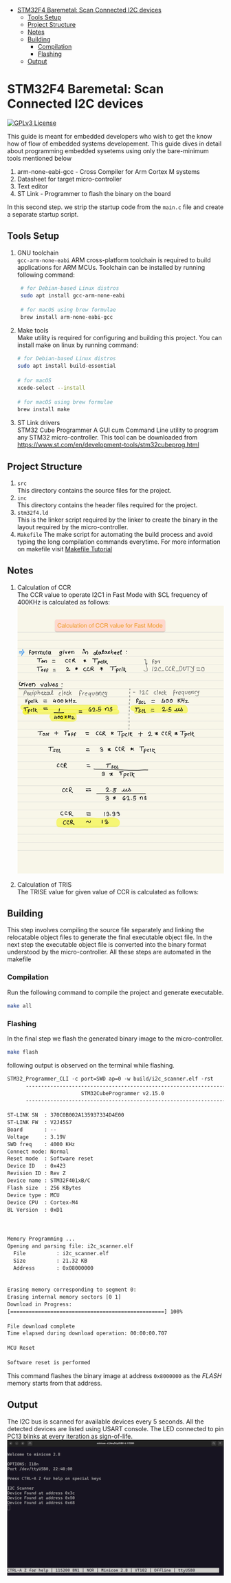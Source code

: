 
<!--toc:start-->
- [STM32F4 Baremetal: Scan Connected I2C devices](#stm32f4-baremetal-scan-connected-i2c-devices)
  - [Tools Setup](#tools-setup)
  - [Project Structure](#project-structure)
  - [Notes](#notes)
  - [Building](#building)
    - [Compilation](#compilation)
    - [Flashing](#flashing)
  - [Output](#output)
<!--toc:end-->

# STM32F4 Baremetal: Scan Connected I2C devices
[![GPLv3 License](https://img.shields.io/badge/License-GPL%20v3-yellow.svg)](https://opensource.org/licenses/)

This guide is meant for embedded developers who wish to get the know how of flow of embedded systems developement. This guide dives in detail about programming embedded sysetems using only the bare-minimum tools mentioned below

1. arm-none-eabi-gcc - Cross Compiler for Arm Cortex M systems
2. Datasheet for target micro-controller
3. Text editor
4. ST Link - Programmer to flash the binary on the board

In this second step. we strip the startup code from the `main.c` file and create a separate startup script.

## Tools Setup

1. GNU toolchain\
    `gcc-arm-none-eabi` ARM cross-platform toolchain is required to build applications for ARM MCUs.
    Toolchain can be installed by running following command:

   ```bash
    # for Debian-based Linux distros
    sudo apt install gcc-arm-none-eabi

    # for macOS using brew formulae
    brew install arm-none-eabi-gcc
   ```

2. Make tools \
    Make utility is required for configuring and building this project. You can install make on linux by running command:

    ```bash
    # for Debian-based Linux distros
    sudo apt install build-essential

    # for macOS 
    xcode-select --install

    # for macOS using brew formulae
    brew install make
    ```

2. ST Link drivers\
    STM32 Cube Programmer A GUI cum Command Line utility to program any STM32 micro-controller.
    This tool can be downloaded from https://www.st.com/en/development-tools/stm32cubeprog.html

## Project Structure

1. `src`\
   This directory contains the source files for the project.
2. `inc`\
   This directory contains the header files required for the project.
3. `stm32f4.ld`\
   This is the linker script required by the linker to create the binary in the layout required by the micro-controller.
4. `Makefile`
   The make script for automating the build process and avoid typing the long compilation commands everytime. For more information on makefile visit [Makefile Tutorial](https://makefiletutorial.com)

## Notes
1. Calculation of CCR\
    The CCR value to operate I2C1 in Fast Mode with SCL frequency of 400KHz is calculated as follows:
    ![Calculation of CCR ](./docs/ccr_calculation.jpg)

2. Calculation of TRIS\
    The TRISE value for given value of CCR is calculated as follows:

## Building

This step involves compiling the source file separately and linking the relocatable object files to generate the final executable object file. In the next step the executable object file is converted into the binary format understood by the micro-controller.
All these steps are automated in the makefile

### Compilation

Run the following command to compile the project and generate executable.

```bash
make all
```

### Flashing

In the final step we flash the generated binary image to the micro-controller.

```bash
make flash
```
following output is observed on the terminal while flashing.
```txt
STM32_Programmer_CLI -c port=SWD ap=0 -w build/i2c_scanner.elf -rst
      -------------------------------------------------------------------
                        STM32CubeProgrammer v2.15.0                  
      -------------------------------------------------------------------

ST-LINK SN  : 370C0B002A135937334D4E00
ST-LINK FW  : V2J45S7
Board       : --
Voltage     : 3.19V
SWD freq    : 4000 KHz
Connect mode: Normal
Reset mode  : Software reset
Device ID   : 0x423
Revision ID : Rev Z
Device name : STM32F401xB/C
Flash size  : 256 KBytes
Device type : MCU
Device CPU  : Cortex-M4
BL Version  : 0xD1



Memory Programming ...
Opening and parsing file: i2c_scanner.elf
  File          : i2c_scanner.elf
  Size          : 21.32 KB 
  Address       : 0x08000000 


Erasing memory corresponding to segment 0:
Erasing internal memory sectors [0 1]
Download in Progress:
[==================================================] 100% 

File download complete
Time elapsed during download operation: 00:00:00.707

MCU Reset

Software reset is performed
```

This command flashes the binary image at address `0x8000000` as the _FLASH_ memory starts from that address.

## Output

The I2C bus is scanned for available devices every 5 seconds. All the detected devices are listed using USART console.
The LED connected to pin PC13 blinks at every iteration as sign-of-life.
![List of devices detected by scanner](./docs/out.png)
